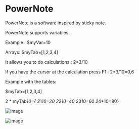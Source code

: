 # PowerNote

PowerNote is a software inspired by sticky note.

PowerNote supports variables.

Example : 
$myVar=10

Arrays:
$myTab=[1,2,3,4]

It allows you to do calculations :
2*3/10

If you have the cursor at the calculation press F1 :
2*3/10=0,6

Example with the tables:

$myTab=[1,2,3,4]

2 * myTab*10={
 2*1*10=20
 2*2*10=40
 2*3*10=60
 2*4*10=80}


![image](https://user-images.githubusercontent.com/48982737/189350824-f992cea1-f074-40eb-a845-1e92acf2318c.png)

![image](https://user-images.githubusercontent.com/48982737/189351264-a9bf2a34-ad2b-45cd-87bf-c290080c85b7.png)

